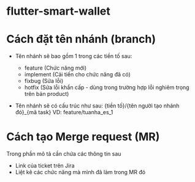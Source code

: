 # flutter-smart-wallet

# Cách đặt tên nhánh (branch)
- Tên nhánh sẽ bao gồm 1 trong các tiền tố sau:
    + feature (Chức năng mới)
    + implement (Cải tiến cho chức năng đã có)
    + fixbug (Sửa lỗi)
    + hotfix (Sửa lỗi khẩn cấp - dùng trong trường hợp lỗi nghiêm trọng trên bản product)

- Tên nhánh sẽ có cấu trúc như sau: {tiền tố}/{tên người tạo nhánh đó}_{mã task}
  VD: feature/tuanha_es_1

# Cách tạo Merge request (MR)
Trong phần mô tả cần chứa các thông tin sau
- Link của ticket trên Jira
- Liệt kê các chức năng mà mình đã làm trong MR đó